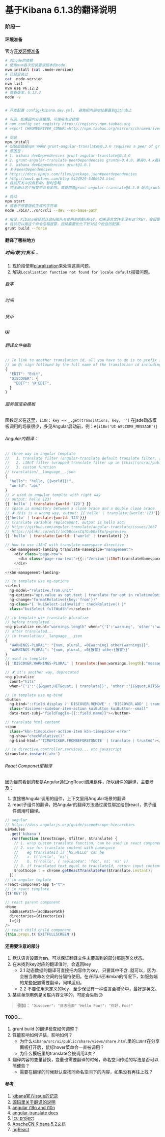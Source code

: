 # 基于Kibana 6.1.3的翻译说明

### 阶段一

#### 环境准备

官方[开发环境准备](CONTRIBUTING.md#setting-up-your-development-environment)

```bash
# 对node的依赖
# 使用nvm首次安装要求版本的node
nvm install (cat .node-version)
# 已经安装过
cat .node-version
nvm list
nvm use v6.12.2
# 查看版本，6.12.2
node -v


# 开发配置 config/kibana.dev.yml， 避免把内部地址暴露到github上

# 可选，如果国内安装缓慢，可使用淘宝镜像
# npm config set registry https://registry.npm.taobao.org
# export CHROMEDRIVER_CDNURL=http://npm.taobao.org/mirrors/chromedriver

# 安装
npm install
# 安装后会报npm WARN grunt-angular-translate@0.3.0 requires a peer of grunt@~0.4.0 but none was installed.
# 原因是：
# 1. kibana devDependencies grunt-angular-translate@0.3.0
# 2. grunt-angular-translate peerDependencies grunt@~0.4.0，兼容0.4.x最新版本
# 3. kibana devDependencies grunt@1.0.1
# 关于peerDependencies
# https://docs.npmjs.com/files/package.json#peerdependencies
# http://www1.qdfuns.com/blog-5424929-5406624.html
# 目前开发中没有影响，暂时忽略
# 完全确认这个报警不会有影响，需要排查grunt-angular-translate@0.3.0 配合grunt@0.4.5的接口中，grunt@1.0.1里删除或者修改了的

# 启动
npm start
# 或者不想要随机生成的字符串
node ./bin/../src/cli --dev --no-base-path

# 编译，Kibana编译默认会扫描所有使用到的翻译KEY，如果语言文件里没有这个KEY，会报警并结束编译。
# 目前可以用这个命令忽略报警，后续需要优化下针对这个检查的配置。
grunt build --force

```

#### 翻译了哪些地方

##### 时间/数字/货币...
1. 现阶段使用[pluralization](https://angular-translate.github.io/docs/#/guide/14_pluralization)来处理这类问题。
2. 解决`Localisation function not found for locale default`报错问题。

###### 数字

###### 时间

###### 货币

##### UI

###### 翻译文件抽取
```javascript
// To link to another translation id, all you have to do is to prefix its contents with 
// an @: sign followed by the full name of the translation id including the namespace you want to link to.
{
  "EDIT": "Edit",
  "DISCOVER": {
    "EDIT": "@:EDIT",
  }
}

```

###### 服务端渲染模板
函数定义在[这里](src/ui/index.js)，`i18n: key => _.get(translations, key, '')`
在jade动态模板调用的场景很少，多见Angular启动前，例：`#{i18n('UI-WELCOME_MESSAGE')}`

###### Angular内翻译：
```javascript
// three way in angular template
//   1. translate filter (angular-translate default translate filter, [source code](https://github.com/angular-translate/angular-translate/blob/2.13.1/src/filter/translate.js))
//   2. i18nT filter (wrapped translate filter up in [this](src/ui/public/filters/i18n_t.js))
//   3. custom function
// translation/__language__.json
{
  "hello": "hello, {{world}}!",
  "world": "abc"
}
// ✔ used in angular templte with right way
// output: hello 123!
{{ 'hello' | translate:{world:'123'} }}
// space is mondatory between a close brace and a double close brace
// ✘ this is a wrong way, output: {{'hello' | translate:{world:'123'}}}
{{'hello' | translate:{world:'123'}}}
// translate variable replacement, output is hello abc!
// https://github.com/angular-translate/angular-translate/issues/1667
// https://plnkr.co/edit/leGbBcoxsCq7GubOkfEu?p=preview
{{ 'hello' | translate:{world: ('world' | translate)} }}

// how to use i18nT with translate-namespace directive
 <kbn-management-landing translate-namespace="management">
    <div class="page-row">
      <div class="page-row-text">{{::'Version'|i18nT:translateNamespace}}: {{::kbnVersion}}</div>
    </div>
    ...
</kbn-management-landing>

// in template use ng-options
<select
  ng-model="relative.from.unit"
  ng-options="opt.value as opt.text | translate for opt in relativeOptions"
  ng-change="formatRelative({key:'from'})"
  ng-class="{ 'kuiSelect-isInvalid': checkRelative() }"
  class="kuiSelect fullWidth"></select>

// in template use translate pluralize
// before translated...
<ng-pluralize count="warnings.length" when="{'1':'warning', 'other':'warnings'}"></ng-pluralize>
// after translated...
// in translation/__language__.json
{
  "WARNINGS-PLURAL": "{num, plural, =0{warning} other{warnings}}",
  "WARNINGS-PLURAL": "{num, plural, =0{报警} other{报警}}"
}
// used in template 
{{ 'DISCOVER.WARNINGS-PLURAL' | translate:{num:warnings.length}:"messageformat" }}

// ✘ it's another way, deprecated
<ng-pluralize
  count="hits"
  when="{'1':'{{&quot;HIT&quot; | translate}}', 'other':'{{&quot;HITS&quot; | translate}}'}"></ng-pluralize>

// in template use ng-bind
<button
  ng-bind="::field.display ? 'DISCOVER.REMOVE' : 'DISCOVER.ADD' | translate"
  class="discover-sidebar-item-action kuiButton kuiButton--small"
  data-test-subj="fieldToggle-{{::field.name}}"></button>

// translate html content
<span
  class="kbn-timepicker-action-item kbn-timepicker-error"
  ng-show="checkRelative()"
  ng-bind-html="'TIMEPICKER.FROMBEFORETONOTE' | translate | trusted"></span>

// in directive,controller,services... etc javascript
$translate.instant('abc')
```

###### React Componet里翻译
因为目前看到的都是Angular通过ngReact调用组件，所以组件的翻译，主要涉及：
1. 直接被Angular调用的组件，上下文里用Angular场景的翻译
2. react子组件的翻译，把Angular的翻译方法通过属性绑定给到react，供子组件调用时翻译。
```javascript
// angular
// https://docs.angularjs.org/guide/scope#scope-hierarchies
uiModules
  .get('kibana')
  .run(function ($rootScope, $filter, $translate) {
    // 1. wrap custom translate function, can be used in react component
    // 2. use for translate content with namespace
    //    eg translateId is 'NS.HELLO' can be
    //    a. t('hello', 'ns')
    //    b. t('hello', { replaceVar: 'foo', ns: 'ns' })
    // 3. if translated text equal to translateId, return input content 'hello'
    $rootScope.t = chrome.getReactTranslateFun($translate.instant);
  });
// in angular tmplate
<react-component-app t="t">
// in react template
{t('KEY')}

// react parent component
<Home
  addBasePath={addBasePath}
  directories={directories}
  t={t}
/>
// react child child component
{this.props.t('EXITFULLSCREEN')}
```

#### 还需要注意的部分

1. 默认语言设置为**en**，可以保证翻译文件未覆盖到的部分都是英文状态。
2. 在未找到key对应的翻译值时，会返回key
	 - 2.1 动态数据的翻译可直接把内容作为key，只要其中不含`.`就可以，因为`.`会被当做命名空间的分隔符使用。在*任何ui还未mixn*的情况下，如服务端的某些配置需要翻译，同样适用。
	 - 2.2 不要使用未定义的key，至少保证有一种语言会被命中，最好是英文。
3. 某些单测用例是关联内容文字的，可能会失败:confused:

> 例如：
> `"Discover": "日志检索"`
> `"Hello Foo!": "你好，Foo!"`

#### TODO...

1. grunt build 的翻译检查如何调整？
2. 性能影响如何评估，影响如何？
   - 为什么`kibana/src/ui/public/share/views/share.html`里的`i18nT`在分享面板打开后，鼠标hover菜单会一直被调用？
   - 为什么模板里的translate会被调用3次？
3. 翻译内容的变量替换，变量也需要翻译的时候，命名空间传递的写法是否可以简便些？
   - 需要在翻译的时候默认查找同命名空间下的内容，如果没有再往上找？


#### 参考
1. [kibana官方issue的记录](https://github.com/elastic/kibana/issues/6515)
2. [源码里关于翻译的说明](/docs/development/plugin/development-internationalization.asciidoc)
3. [angular i18n and i10n](https://docs.angularjs.org/guide/i18n)
4. [angular-translate docs](https://angular-translate.github.io/docs)
5. [icu project](http://userguide.icu-project.org/i18n)
6. [ApacheCN Kibana 5.2文档](http://cwiki.apachecn.org/pages/viewpage.action?pageId=8159377)
7. [ngReact](https://github.com/ngReact/ngReact)
